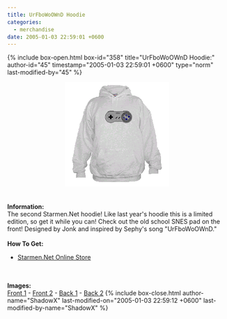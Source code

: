 ```yaml
---
title: UrFboWoOWnD Hoodie
categories:
  - merchandise
date: 2005-01-03 22:59:01 +0600
---
```

{% include box-open.html box-id="358" title="UrFboWoOWnD Hoodie:" author-id="45" timestamp="2005-01-03 22:59:01 +0600" type="norm" last-modified-by="45" %}
	<center>
	<img src="/merchandise/images/ubhoodie_title.png" border="0" alt="UrFboWoOWnD Hoodie" />
	</center>
	<br /><br />
	<b>Information:</b>
	<br />
	The second Starmen.Net hoodie! Like last year's hoodie this is a limited edition, 
	so get it while you can! Check out the old school SNES pad on the front! Designed by 
	Jonk and inspired by Sephy's song "UrFboWoOWnD."
	<br /><br />
	<b>How To Get:</b>
	<br />
	<ul>
	<li><a href="http://www.cafeshops.com/starmen.3983642">Starmen.Net Online Store</a></li>
	</ul>
	<br /><br />
	<b>Images:</b>
	<br />
	<a href="/merchandise/images/ubhoodie_back1.jpg">Front 1</a> - <a href="/merchandise/images/ubhoodie_front2.jpg">Front 2</a> - <a href="/merchandise/images/ubhoodie_back1.jpg">Back 1</a> - 
	<a href="/merchandise/images/ubhoodie_back2.jpg">Back 2</a>
{% include box-close.html author-name="ShadowX" last-modified-on="2005-01-03 22:59:12 +0600" last-modified-by-name="ShadowX" %}
